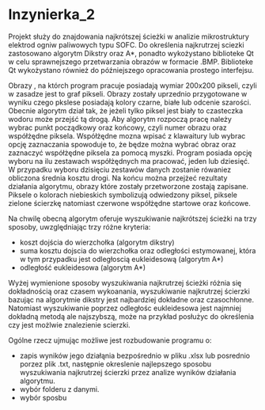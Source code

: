 # Inzynierka_2
Projekt służy do znajdowania najkrótszej ścieżki w analizie mikrostruktury elektrod ogniw paliwowych typu SOFC. 
Do określenia najkrutrzej sciezki zastosowano algorytm Dikstry oraz A*, ponadto wykożystano biblioteke Qt w celu sprawnejszego przetwarzania obrazów w formacie .BMP.
Biblioteke Qt wykożystano również do późniejszego opracowania prostego interfejsu.

Obrazy , na którch program pracuje posiadają wymiar 200x200 pikseli, czyli w zasadze jest to graf pikseli. Obrazy zostały uprzednio przygotowane w wyniku czego pkslese posiadają kolory czarne, białe lub odcenie szarości. 
Obecnie algorytm dział tak, że jeżeli tylko piksel jest biały to czasteczka wodoru może przejść tą drogą. Aby algorytm rozpoczą pracę należy wybrac punkt począdkowy oraz końcowy, czyli numer obrazu oraz współżędne piksela.
Współżędne mozna wpisać z klawaitury lub wybrac opcję zaznaczania spowoduje to, że będze można wybrać obraz oraz zaznaczyć współżędne piksela za pomocą myszki. Program posiada opcję wyboru na ilu zestawach współżędnych ma pracować, jeden lub dziesięć.
W przypadku wyboru dzisięciu zestawów danych zostanie rówaniez obliczona średnia kosztu drogi. 
Na końcu można przejżeć rezultaty działania algorytmu, obrazy które zostały przetworzone zostają zapisane. Piksele o kolorach niebieskich symbolizują odwiedzony piksel, piksele zielone ścierzkę natomiast czerwone współżędne startowe oraz końcowe. 

Na chwilę obecną algorytm oferuje wyszukiwanie najkrótszej ścieżki na trzy sposoby, uwzględniając trzy różne kryteria:
- koszt dojścia do wierzchołka (algorytm dikstry)
- suma kosztu dojscia do wierzchołka oraz odległości estymowanej, która w tym przypadku jest odległoscią eukleidesową (algorytm A*)
- odległość eukleidesowa (algorytm A*)

Wyżej wymienione sposoby wyszukiwania najkrutrzej ścieżki różnia się dokładnością oraz czasem wykoanania, wyszukiwanie najkrutrzej ścierzki bazując na algorytmie dikstry jest najbardziej dokładne oraz czasochłonne.
Natomiast wyszukiwanie poprzez odległośc eukleidesowa jest najmniej dokładną metodą ale najszybszą, może na przykład posłużyc do określenia czy jest możlwie znalezienie scierzki.

Ogólne rzecz ujmując możliwe jest rozbudowanie programu o:
- zapis wyników jego działąnia bezpośrednio w pliku .xlsx lub posrednio porzez plik .txt, następnie okreslenie najlepszego sposobu wyszukiwania najkrutrzej ścierzki przez analize wyników działania algorytmu.
- wybór folderu z danymi.
- wybór sposbu 


